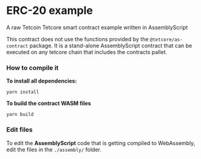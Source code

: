 # ERC-20 example

A raw Tetcoin Tetcore smart contract example written in AssemblyScript

This contract does not use the functions provided by the `@tetcore/as-contract` package.
It is a stand-alone AssemblyScript contract that can be executed on any tetcore chain that includes the contracts pallet.

### How to compile it

**To install all dependencies:**

```
yarn install
```

**To build the contract WASM files**

```
yarn build
```

### Edit files

To edit the **AssemblyScript** code that is getting compiled to WebAssembly, edit the files in the `./assembly/` folder.
